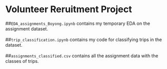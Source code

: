 # Volunteer Reruitment Project <br>
##``EDA_assignments_Boyong.ipynb`` contains my temporary EDA on the assignment dataset.<br> <br>
##``trip_classification.ipynb`` contains my code for classifying trips in the dataset.<br> <br>
##``assignments_classified.csv`` contains all the assignment data with the classes of trips.<br> <br>
